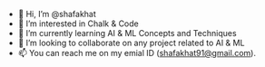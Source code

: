 - 👋 Hi, I’m @shafakhat
- 👀 I’m interested in Chalk & Code
- 🌱 I’m currently learning AI & ML Concepts and Techniques
- 💞️ I’m looking to collaborate on any project related to AI & ML 
- 📫 You can reach me on my emial ID (shafakhat91@gmail.com).

<!---
shafakhat/shafakhat is a ✨ special ✨ repository because its `README.md` (this file) appears on your GitHub profile.
You can click the Preview link to take a look at your changes.
--->
